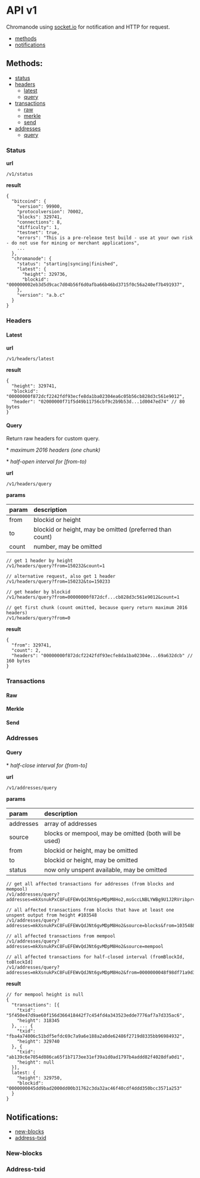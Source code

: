 # API v1

Chromanode using [socket.io](https://github.com/Automattic/socket.io) for notification and HTTP for request.

  * [methods](#methods)
  * [notifications](#notifications)

## Methods:

  * [status](#status)
  * [headers](#headers)
    * [latest](#latest)
    * [query](#query)
  * [transactions](#transactions)
    * [raw](#raw)
    * [merkle](#merkle)
    * [send](#send)
  * [addresses](#addresses)
    * [query](#query)

### Status

  **url**

    /v1/status

  **result**

    {
      "bitcoind": {
        "version": 99900,
        "protocolversion": 70002,
        "blocks": 329741,
        "connections": 8,
        "difficulty": 1,
        "testnet": true,
        "errors": "This is a pre-release test build - use at your own risk - do not use for mining or merchant applications",
        ...
      },
      "chromanode": {
        "status": "starting|syncing|finished",
        "latest": {
          "height": 329736,
          "blockid": "000000002eb3d5d9cac7d04b56f6d0afba66b46bd3715f0c56a240ef7b491937",
        },
        "version": "a.b.c"
      }
    }

### Headers

#### Latest

  **url**

    /v1/headers/latest

  **result**

    {
      "height": 329741,
      "blockid": "00000000f872dcf2242fdf93ecfe8da1ba02304ea6c05b56cb828d3c561e9012",
      "header": "02000000f71f5d49b11756cbf9c2b9b53d...1d0047ed74" // 80 bytes
    }

#### Query

  Return raw headers for custom query.

  \* *maximum 2016 headers (one chunk)*

  \* *half-open interval for [from-to)*

  **url**

    /v1/headers/query

  **params**

| param | description                                              |
|:------|:---------------------------------------------------------|
| from  | blockid or height                                        |
| to    | blockid or height, may be omitted (preferred than count) |
| count | number, may be omitted                                   |

    // get 1 header by height
    /v1/headers/query?from=150232&count=1

    // alternative request, also get 1 header
    /v1/headers/query?from=150232&to=150233

    // get header by blockid
    /v1/headers/query?from=00000000f872dcf...cb828d3c561e9012&count=1

    // get first chunk (count omitted, because query return maximum 2016 headers)
    /v1/headers/query?from=0

  **result**

    {
      "from": 329741,
      "count": 2,
      "headers": "00000000f872dcf2242fdf93ecfe8da1ba02304e...69a632dcb" // 160 bytes
    }

### Transactions

#### Raw

#### Merkle

#### Send

### Addresses

#### Query

  \* *half-close interval for (from-to]*

  **url**

    /v1/addresses/query

  **params**

| param     | description                                           |
|:----------|:------------------------------------------------------|
| addresses | array of addresses                                    |
| source    | blocks or mempool, may be omitted (both will be used) |
| from      | blockid or height, may be omitted                     |
| to        | blockid or height, may be omitted                     |
| status    | now only unspent available, may be omitted            |

    // get all affected transactions for addresses (from blocks and mempool)
    /v1/addresses/query?addresses=mkXsnukPxC8FuEFEWvQdJNt6gvMDpM8Ho2,msGccLNBLYWBg9U1J2RVribprvsEF3uYGK

    // all affected transactions from blocks that have at least one unspent output from height #103548
    /v1/addresses/query?addresses=mkXsnukPxC8FuEFEWvQdJNt6gvMDpM8Ho2&source=blocks&from=103548&status=unspent

    // all affected transactions from mempool
    /v1/addresses/query?addresses=mkXsnukPxC8FuEFEWvQdJNt6gvMDpM8Ho2&source=mempool

    // all affected transactions for half-closed interval (fromBlockId, toBlockId]
    /v1/addresses/query?addresses=mkXsnukPxC8FuEFEWvQdJNt6gvMDpM8Ho2&from=0000000048f98df71a9d3973c55ac5543735f8ef801603caea2bdf22d77e8354&to=0000000011ab0934769901d4acde41e48a98a7cdaf9d7626d094e66368443560

  **result**

    // for mempool height is null
    {
      "transactions": [{
        "txid": "5f450e47d9ae60f156d366418442f7c454fd4a343523edde7776af7a7d335ac6",
        "height": 318345
      }, ... {
        "txid": "fba4a74006c51bdf5efdc69c7a9a6e188a2a0de62486f2719d8335bb96984932",
        "height": 329740
      }, {
        "txid": "ab139c6e7054d086ca65f1b7173ee31ef39a1d0ad1797b4addd82f4028dfa0d1",
        "height": null
      }],
      latest: {
        "height": 329750,
        "blockid": "0000000045dd9bad2000dd00b31762c3da32ac46f40cdf4ddd350bcc3571a253"
      }
    }

## Notifications:

  * [new-blocks](#new-blocks)
  * [address-txid](#address-txid)

### New-blocks

### Address-txid
